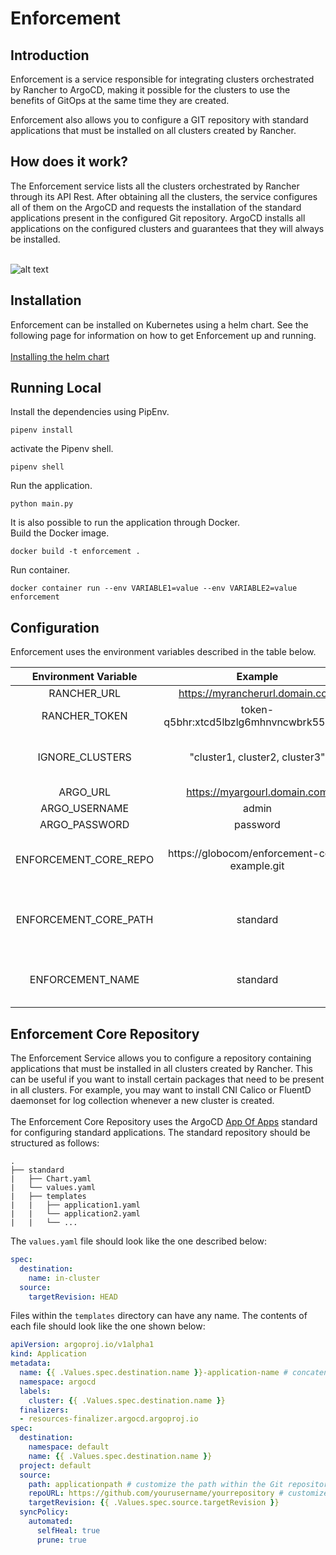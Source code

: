 # Enforcement
## Introduction
Enforcement is a service responsible for integrating clusters orchestrated by Rancher to ArgoCD, making it possible for the clusters to use the benefits of GitOps at the same time they are created.

Enforcement also allows you to configure a GIT repository with standard applications that must be installed on all clusters created by Rancher.

## How does it work?

The Enforcement service lists all the clusters orchestrated by Rancher through its API Rest. After obtaining all the clusters, the service configures all of them on the ArgoCD and requests the installation of the standard applications present in the configured Git repository. ArgoCD installs all applications on the configured clusters and guarantees that they will always be installed.

\
![alt text](https://raw.githubusercontent.com/globocom/enforcement-service/master/architecture.png)

## Installation 

Enforcement can be installed on Kubernetes using a helm chart. See the following page for information on how to get Enforcement up and running.
\
\
[Installing the helm chart](https://github.com/globocom/charts/tree/master/sources/enforcement)

## Running Local 
Install the dependencies using PipEnv. 

```shell
pipenv install 
```
activate the Pipenv shell. 

```shell
pipenv shell
```
Run the application. 
```shell
python main.py
```
It is also possible to run the application through Docker.
\
Build the Docker image. 
```shell
docker build -t enforcement . 
```
Run container. 
```shell
docker container run --env VARIABLE1=value --env VARIABLE2=value enforcement
```

## Configuration 
Enforcement uses the environment variables described in the table below. 

| Environment Variable |      Example     |          Description         |
|:--------------------:|:----------------:|:----------------------------:|
| RANCHER_URL                | https://myrancherurl.domain.com               | Rancher URL         |
| RANCHER_TOKEN              | token-q5bhr:xtcd5lbzlg6mhnvncwbrk55zvmh       | Rancher API Key configured without scope |
| IGNORE_CLUSTERS            | "cluster1, cluster2, cluster3"                | Name of clusters orchestrated by Rancher that should be ignored by Enforcement     |
| ARGO_URL                   | https://myargourl.domain.com                  | Argo URL          |
| ARGO_USERNAME              | admin                                         | Argo Username            |
| ARGO_PASSWORD              | password                                      | Argo Password
| ENFORCEMENT_CORE_REPO      | https://globocom/enforcement-core-example.git | Git repository that contains the standard packages that must be installed in all clusters created by Rancher. | 
| ENFORCEMENT_CORE_PATH      | standard                                      | Path within the Git repository configured at ENFORCEMENT_CORE_REPO that contains the standard packages| 
| ENFORCEMENT_NAME           | standard                                      | Name of the standard application created in Argo for each cluster created by Rancher|

## Enforcement Core Repository
The Enforcement Service allows you to configure a repository containing applications that must be installed in all clusters created by Rancher. This can be useful if you want to install certain packages that need to be present in all clusters.
For example, you may want to install CNI Calico or FluentD daemonset for log collection whenever a new cluster is created. 
\
\
The Enforcement Core Repository uses the ArgoCD [App Of Apps](https://argoproj.github.io/argo-cd/operator-manual/cluster-bootstrapping/) standard for configuring standard applications.
The standard repository should be structured as follows:

```
.
├── standard
|   ├── Chart.yaml
|   └── values.yaml
|   ├── templates
|   |   ├── application1.yaml
|   |   └── application2.yaml
|   |   └── ...

```
The `values.yaml` file should look like the one described below:

```yaml
spec:
  destination:
    name: in-cluster
  source:
    targetRevision: HEAD
```
Files within the `templates` directory can have any name. The contents of each file should look like the one shown below:

```yaml
apiVersion: argoproj.io/v1alpha1
kind: Application
metadata:
  name: {{ .Values.spec.destination.name }}-application-name # concatene the variable .Values.spec.destination.name with the name of your application
  namespace: argocd
  labels: 
    cluster: {{ .Values.spec.destination.name }}
  finalizers:
  - resources-finalizer.argocd.argoproj.io
spec:
  destination:
    namespace: default
    name: {{ .Values.spec.destination.name }}
  project: default
  source:
    path: applicationpath # customize the path within the Git repository that contains your application's package.
    repoURL: https://github.com/yourusername/yourrepository # customize with the URL of your Git repository
    targetRevision: {{ .Values.spec.source.targetRevision }}
  syncPolicy:
    automated: 
      selfHeal: true
      prune: true
```
